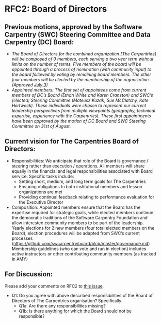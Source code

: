 # RFC2: Board of Directors

## Previous motions, approved by the Software Carpentry (SWC) Steering Committee and Data Carpentry (DC) Board:

* *The Board of Directors for the combined organization [The Carpentries] will be composed of 9 members, each serving 
a two year term without limits on the number of terms. Five members of the board will be appointed through a process 
of nomination (with community input) to the board followed by voting by remaining board members. The other four members 
will be elected by the membership of the organization. 
(Approved [July 3](https://github.com/swcarpentry/board/blob/master/minutes/minutes-2017-07-03.md))*
* *Appointed members: The first set of appointees come from current members of DC’s Board (Ethan White and Karen Cranston) 
and SWC’s (elected) Steering Committee (Mateusz Kuzak, Sue McClatchy, Kate Hertweck). These individuals were chosen to 
represent our current leadership perspectives from multiple viewpoints (geography, technical expertise, experience with 
the Carpentries). These first appointments have been approved by the motion of DC Board and SWC Steering Committee on 
31st of August.*

## Current vision for The Carpentries Board of Directors:
* Responsibilities: We anticipate that role of the Board is governance / steering rather than execution / operations. 
All members will share equally in the financial and legal responsibilities associated with Board service. Specific tasks 
include:
  * Setting short, medium, and long term goals for The Carpentries
  * Ensuring obligations to both institutional members and lesson organizations are met
  * Providing continual feedback relating to performance evaluation for the Executive Director 
* Composition: Appointed members ensure that the Board has the expertise required for strategic goals, while elected 
members continue the democratic traditions of the Software Carpentry Foundation and allow interested community members 
to be part of the leadership. Yearly elections for 2 new members (four total elected members on the Board), election 
procedures will be adapted from SWC’s current processes (https://github.com/swcarpentry/board/blob/master/governance.md)
Membership guidelines (who can vote and run in election) includes active instructors or other contributing community 
members (as tracked in AMY)

## For Discussion:

Please add your comments on RFC2 to [this issue](#2).
* Q1: Do you agree with above described responsibilities of the Board of Directors of The Carpentries organisation? 
Specifically:
  * Q1a: Are there any responsibilities missing?
  * Q1b: Is there anything for which the Board should not be responsible?
